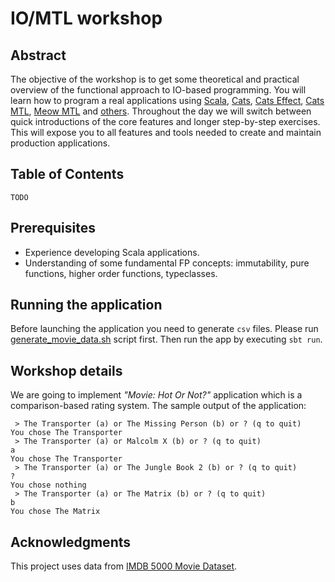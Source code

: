 # IO/MTL workshop

## Abstract
The objective of the workshop is to get some theoretical and practical overview of the functional approach to IO-based programming. You will learn how to program a real applications using [Scala](https://www.scala-lang.org/), [Cats](https://typelevel.org/cats/), [Cats Effect](https://typelevel.org/cats-effect/), [Cats MTL](https://typelevel.org/cats-mtl/), [Meow MTL](https://github.com/oleg-py/meow-mtl) and [others](build.sbt). Throughout the day we will switch between quick introductions of the core features and longer step-by-step exercises. This will expose you to all features and tools needed to create and maintain production applications.

## Table of Contents
`TODO`

## Prerequisites
  * Experience developing Scala applications.
  * Understanding of some fundamental FP concepts: immutability, pure functions, higher order functions, typeclasses.
  
## Running the application
Before launching the application you need to generate `csv` files. Please run [generate_movie_data.sh](generate_movie_data.sh) script first. Then run the app by executing `sbt run`.

## Workshop details
We are going to implement *"Movie: Hot Or Not?"* application which is a comparison-based rating system. The sample output of the application:

```
 > The Transporter (a) or The Missing Person (b) or ? (q to quit)
You chose The Transporter
 > The Transporter (a) or Malcolm X (b) or ? (q to quit)
a
You chose The Transporter
 > The Transporter (a) or The Jungle Book 2 (b) or ? (q to quit)
?
You chose nothing
 > The Transporter (a) or The Matrix (b) or ? (q to quit)
b
You chose The Matrix
```

## Acknowledgments
This project uses data from [IMDB 5000 Movie Dataset](https://www.kaggle.com/deepmatrix/imdb-5000-movie-dataset).

